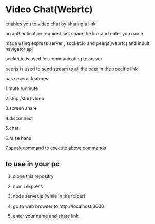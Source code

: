# Video Chat(Webrtc)

enables you to video chat by sharing a link

no authentication required just share the link and enter you name

made using express server , socket.io and peerjs(webrtc) and inbult navigator api

socket.io is used for communicating to server

peerjs is used to send stream to all the peer in the specific link

has several features

1.mute /unmute

2.stop /start video

3.screen share

4.disconnect

5.chat

6.raise hand

7.speak command to execute above commands


## to use in your pc
 
 1) clone this repositry

 2) npm i express

 3) node server.js (while in the folder)

 4) go to web browser to http://localhost:3000

 5) enter your name and share link
